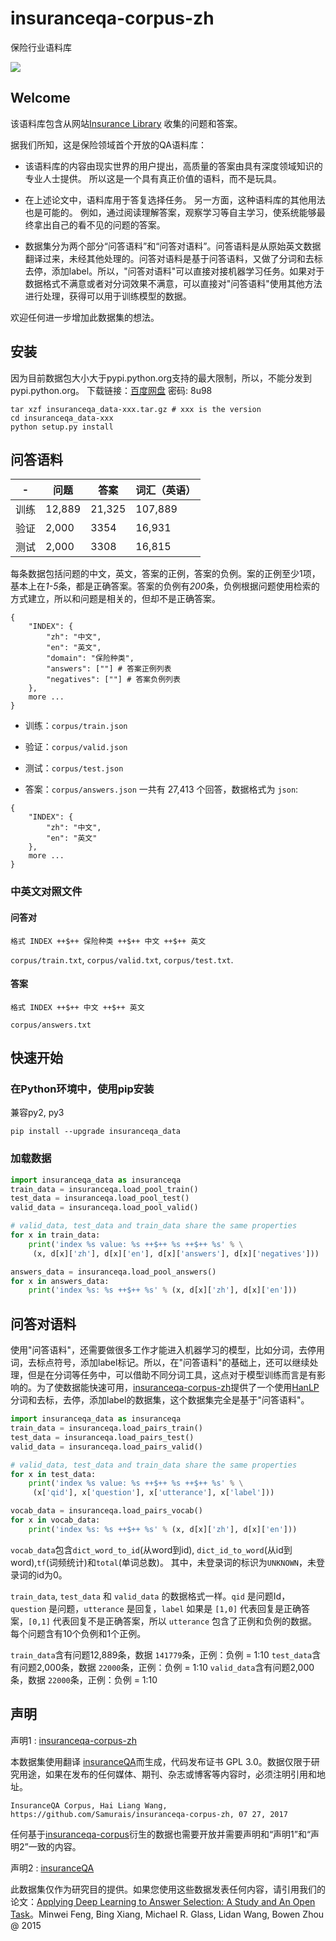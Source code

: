 # insuranceqa-corpus-zh
保险行业语料库

![](https://camo.githubusercontent.com/ae91a5698ad80d3fe8e0eb5a4c6ee7170e088a7d/687474703a2f2f37786b6571692e636f6d312e7a302e676c622e636c6f7564646e2e636f6d2f61692f53637265656e25323053686f74253230323031372d30342d30342532306174253230382e32302e3437253230504d2e706e67)

## Welcome

该语料库包含从网站[Insurance Library](http://www.insurancelibrary.com/) 收集的问题和答案。

据我们所知，这是保险领域首个开放的QA语料库：

* 该语料库的内容由现实世界的用户提出，高质量的答案由具有深度领域知识的专业人士提供。 所以这是一个具有真正价值的语料，而不是玩具。

* 在上述论文中，语料库用于答复选择任务。 另一方面，这种语料库的其他用法也是可能的。 例如，通过阅读理解答案，观察学习等自主学习，使系统能够最终拿出自己的看不见的问题的答案。

* 数据集分为两个部分“问答语料”和“问答对语料”。问答语料是从原始英文数据翻译过来，未经其他处理的。问答对语料是基于问答语料，又做了分词和去标去停，添加label。所以，"问答对语料"可以直接对接机器学习任务。如果对于数据格式不满意或者对分词效果不满意，可以直接对"问答语料"使用其他方法进行处理，获得可以用于训练模型的数据。

欢迎任何进一步增加此数据集的想法。

## 安装

因为目前数据包大小大于pypi.python.org支持的最大限制，所以，不能分发到pypi.python.org。
下载链接：[百度网盘](https://pan.baidu.com/s/1i5MM6nb) 密码: 8u98

```
tar xzf insuranceqa_data-xxx.tar.gz # xxx is the version
cd insuranceqa_data-xxx
python setup.py install
```

## 问答语料

| - | 问题      |  答案  | 词汇（英语）  | 
| ------------- |-------------| ----- |   ----- |           
| 训练      | 12,889 | 21,325  |    107,889        |
| 验证      | 2,000     |  3354 |   16,931          |
| 测试       | 2,000      |    3308 |  16,815            |

每条数据包括问题的中文，英文，答案的正例，答案的负例。案的正例至少1项，基本上在*1-5*条，都是正确答案。答案的负例有*200*条，负例根据问题使用检索的方式建立，所以和问题是相关的，但却不是正确答案。

```
{
    "INDEX": {
        "zh": "中文",
        "en": "英文",
        "domain": "保险种类",
        "answers": [""] # 答案正例列表
        "negatives": [""] # 答案负例列表
    },
    more ...
}
```

* 训练：```corpus/train.json```

* 验证：```corpus/valid.json```

* 测试：```corpus/test.json```

* 答案：```corpus/answers.json```
一共有 27,413 个回答，数据格式为 ```json```:
```
{
    "INDEX": {
        "zh": "中文",
        "en": "英文"
    },
    more ...
}
```

### 中英文对照文件

#### 问答对

```
格式 INDEX ++$++ 保险种类 ++$++ 中文 ++$++ 英文
```

```corpus/train.txt```, ```corpus/valid.txt```, ```corpus/test.txt```.

#### 答案

```
格式 INDEX ++$++ 中文 ++$++ 英文
```

```corpus/answers.txt```

## 快速开始

### 在Python环境中，使用pip安装

兼容py2, py3

```
pip install --upgrade insuranceqa_data
```

### 加载数据

```python
import insuranceqa_data as insuranceqa
train_data = insuranceqa.load_pool_train()
test_data = insuranceqa.load_pool_test()
valid_data = insuranceqa.load_pool_valid()

# valid_data, test_data and train_data share the same properties
for x in train_data:
    print('index %s value: %s ++$++ %s ++$++ %s' % \
     (x, d[x]['zh'], d[x]['en'], d[x]['answers'], d[x]['negatives']))

answers_data = insuranceqa.load_pool_answers()
for x in answers_data:
    print('index %s: %s ++$++ %s' % (x, d[x]['zh'], d[x]['en']))
```

## 问答对语料
使用"问答语料"，还需要做很多工作才能进入机器学习的模型，比如分词，去停用词，去标点符号，添加label标记。所以，在"问答语料"的基础上，还可以继续处理，但是在分词等任务中，可以借助不同分词工具，这点对于模型训练而言是有影响的。为了使数据能快速可用，[insuranceqa-corpus-zh](https://github.com/Samurais/insuranceqa-corpus-zh)提供了一个使用[HanLP](https://github.com/hankcs/HanLP)分词和去标，去停，添加label的数据集，这个数据集完全是基于"问答语料"。

```python
import insuranceqa_data as insuranceqa
train_data = insuranceqa.load_pairs_train()
test_data = insuranceqa.load_pairs_test()
valid_data = insuranceqa.load_pairs_valid()

# valid_data, test_data and train_data share the same properties
for x in test_data:
    print('index %s value: %s ++$++ %s ++$++ %s' % \
     (x['qid'], x['question'], x['utterance'], x['label']))

vocab_data = insuranceqa.load_pairs_vocab()
for x in vocab_data:
    print('index %s: %s ++$++ %s' % (x, d[x]['zh'], d[x]['en']))
```

```vocab_data```包含```dict_word_to_id```(从word到id), ```dict_id_to_word```(从id到word),```tf```(词频统计)和```total```(单词总数)。 其中，未登录词的标识为```UNKNOWN```，未登录词的id为0。

```train_data```, ```test_data``` 和 ```valid_data``` 的数据格式一样。```qid``` 是问题Id，```question``` 是问题，```utterance``` 是回复，```label``` 如果是 ```[1,0]``` 代表回复是正确答案，```[0,1]``` 代表回复不是正确答案，所以 ```utterance``` 包含了正例和负例的数据。每个问题含有10个负例和1个正例。

```train_data```含有问题12,889条，数据 ```141779```条，正例：负例 = 1:10
```test_data```含有问题2,000条，数据 ```22000```条，正例：负例 = 1:10
```valid_data```含有问题2,000条，数据 ```22000```条，正例：负例 = 1:10

## 声明

声明1 : [insuranceqa-corpus-zh](https://github.com/Samurais/insuranceqa-corpus-zh)

本数据集使用翻译 [insuranceQA](https://github.com/shuzi/insuranceQA)而生成，代码发布证书 GPL 3.0。数据仅限于研究用途，如果在发布的任何媒体、期刊、杂志或博客等内容时，必须注明引用和地址。

```
InsuranceQA Corpus, Hai Liang Wang, https://github.com/Samurais/insuranceqa-corpus-zh, 07 27, 2017
```

任何基于[insuranceqa-corpus](https://github.com/Samurais/insuranceqa-corpus-zh)衍生的数据也需要开放并需要声明和“声明1”和“声明2”一致的内容。

声明2 : [insuranceQA](https://github.com/shuzi/insuranceQA)

此数据集仅作为研究目的提供。如果您使用这些数据发表任何内容，请引用我们的论文：[Applying Deep Learning to Answer Selection: A Study and An Open Task](https://arxiv.org/abs/1508.01585)。Minwei Feng, Bing Xiang, Michael R. Glass, Lidan Wang, Bowen Zhou @ 2015